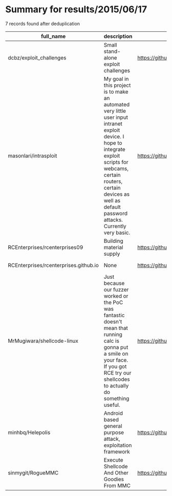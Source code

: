 
# Summary for results/2015/06/17
    
7 records found after deduplication

| full_name | description | html_url | matched_list | matched_count | pushed_at | size | stargazers_count | language | forks_count | vul_ids |
|---------------------------------------|----------------------------------------------------------------------------------------------------------------------------------------------------------------------------------------------------------------------------------------------|----------------------------------------------------------|---------------------------------|-----------------|---------------------------|--------|--------------------|------------|---------------|-----------|
| dcbz/exploit_challenges | Small stand-alone exploit challenges | https://github.com/dcbz/exploit_challenges | ['exploit'] | 1 | 2015-06-17 02:31:19+00:00 | 93 | 9 | C | 5 | [] |
| masonlari/intrasploit | My goal in this project is to make an automated very little user input intranet exploit device. I hope to integrate exploit scripts for webcams, certain routers, certain devices as well as default password attacks. Currently very basic. | https://github.com/masonlari/intrasploit | ['exploit'] | 1 | 2015-06-17 05:03:11+00:00 | 0 | 1 | | 0 | [] |
| RCEnterprises/rcenterprises09 | Building material supply | https://github.com/RCEnterprises/rcenterprises09 | ['rce'] | 1 | 2015-06-17 05:37:07+00:00 | 3220 | 0 | HTML | 0 | [] |
| RCEnterprises/rcenterprises.github.io | None | https://github.com/RCEnterprises/rcenterprises.github.io | ['rce'] | 1 | 2015-06-17 05:54:44+00:00 | 120 | 0 | | 0 | [] |
| MrMugiwara/shellcode-linux | Just because our fuzzer worked or the PoC was fantastic doesn't mean that running calc is gonna put a smile on your face. If you got RCE try our shellcodes to actually do something useful. | https://github.com/MrMugiwara/shellcode-linux | ['rce', 'rce poc', 'shellcode'] | 3 | 2015-06-17 14:45:56+00:00 | 152 | 1 | C | 1 | [] |
| minhbq/Helepolis | Android based general purpose attack, exploitation framework | https://github.com/minhbq/Helepolis | ['exploit'] | 1 | 2015-06-17 21:55:53+00:00 | 969 | 0 | Java | 1 | [] |
| sinmygit/RogueMMC | Execute Shellcode And Other Goodies From MMC | https://github.com/sinmygit/RogueMMC | ['shellcode'] | 1 | 2015-06-17 23:03:19+00:00 | 140 | 10 | C# | 9 | [] |
